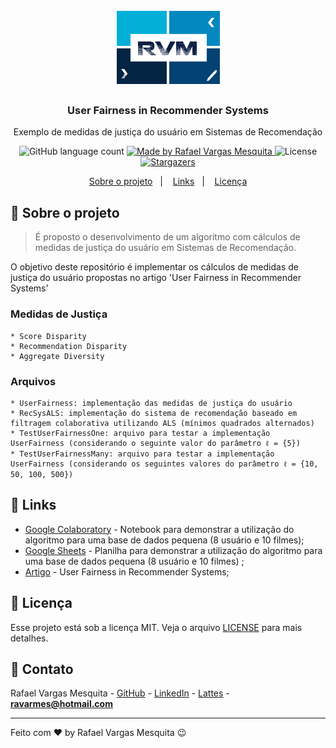<h1 align="center">
    <img alt="RVM" src="https://github.com/ravarmes/scv-backend-spring/blob/master/assets/logo.jpg" />
</h1>

<h3 align="center">
  User Fairness in Recommender Systems
</h3>

<p align="center">Exemplo de medidas de justiça do usuário em Sistemas de Recomendação </p>

<p align="center">
  <img alt="GitHub language count" src="https://img.shields.io/github/languages/count/ravarmes/recsys-user-fairness?color=%2304D361">

  <a href="http://www.linkedin.com/in/rafael-vargas-mesquita">
    <img alt="Made by Rafael Vargas Mesquita" src="https://img.shields.io/badge/made%20by-Rafael%20Vargas%20Mesquita-%2304D361">
  </a>

  <img alt="License" src="https://img.shields.io/badge/license-MIT-%2304D361">

  <a href="https://github.com/ravarmes/recsys-user-fairness/stargazers">
    <img alt="Stargazers" src="https://img.shields.io/github/stars/ravarmes/recsys-user-fairness?style=social">
  </a>
</p>

<p align="center">
  <a href="#-sobre">Sobre o projeto</a>&nbsp;&nbsp;&nbsp;|&nbsp;&nbsp;&nbsp;
  <a href="#-links">Links</a>&nbsp;&nbsp;&nbsp;|&nbsp;&nbsp;&nbsp;
  <a href="#-licenca">Licença</a>
</p>

## :page_with_curl: Sobre o projeto <a name="-sobre"/></a>

> É proposto o desenvolvimento de um algoritmo com cálculos de medidas de justiça do usuário em Sistemas de Recomendação.

O objetivo deste repositório é implementar os cálculos de medidas de justiça do usuário propostas no artigo 'User Fairness in Recommender Systems'

### Medidas de Justiça

```
* Score Disparity
* Recommendation Disparity
* Aggregate Diversity
```

### Arquivos

```
* UserFairness: implementação das medidas de justiça do usuário
* RecSysALS: implementação do sistema de recomendação baseado em filtragem colaborativa utilizando ALS (mínimos quadrados alternados)
* TestUserFairnessOne: arquivo para testar a implementação UserFairness (considerando o seguinte valor do parâmetro ℓ = {5})
* TestUserFairnessMany: arquivo para testar a implementação UserFairness (considerando os seguintes valores do parâmetro ℓ = {10, 50, 100, 500})
```

## :link: Links <a name="-links"/></a>

- [Google Colaboratory](https://colab.research.google.com/drive/14YChFGvuq5KDSo5QvOmRLCk46VHIP7cm) - Notebook para demonstrar a utilização do algoritmo para uma base de dados pequena (8 usuário e 10 filmes);
- [Google Sheets](https://docs.google.com/spreadsheets/d/1nwF8vc2DYaUydz-ngczs5SckHKS0FavsPS0JU9Ic2kU/) - Planilha para demonstrar a utilização do algoritmo para uma base de dados pequena (8 usuário e 10 filmes) ;
- [Artigo](https://arxiv.org/pdf/1807.06349.pdf) - User Fairness in Recommender Systems;


## :memo: Licença <a name="-licenca"/></a>

Esse projeto está sob a licença MIT. Veja o arquivo [LICENSE](LICENSE.md) para mais detalhes.

## :email: Contato

Rafael Vargas Mesquita - [GitHub](https://github.com/ravarmes) - [LinkedIn](https://www.linkedin.com/in/rafael-vargas-mesquita) - [Lattes](http://lattes.cnpq.br/6616283627544820) - **ravarmes@hotmail.com**

---

Feito com ♥ by Rafael Vargas Mesquita :wink:
